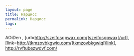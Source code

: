 ```yaml
---
layout: page
title: Нарцисс
permalink: Нарцисс
tags: 
---
```

AOiDen , [url=http://szeifosgpwax.com/]szeifosgpwax[/url], [link=http://tkmzovbkgwiq.com/]tkmzovbkgwiq[/link], http://rvftubezwdvf.com/